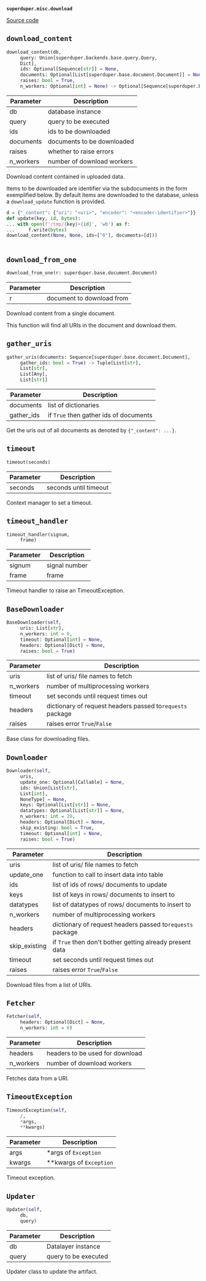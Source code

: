**`superduper.misc.download`** 

[Source code](https://github.com/superduper/superduper/blob/main/superduper/misc/download.py)

## `download_content` 

```python
download_content(db,
     query: Union[superduper.backends.base.query.Query,
     Dict],
     ids: Optional[Sequence[str]] = None,
     documents: Optional[List[superduper.base.document.Document]] = None,
     raises: bool = True,
     n_workers: Optional[int] = None) -> Optional[Sequence[superduper.base.document.Document]]
```
| Parameter | Description |
|-----------|-------------|
| db | database instance |
| query | query to be executed |
| ids | ids to be downloaded |
| documents | documents to be downloaded |
| raises | whether to raise errors |
| n_workers | number of download workers |

Download content contained in uploaded data.

Items to be downloaded are identifier
via the subdocuments in the form exemplified below. By default items are downloaded
to the database, unless a ``download_update`` function is provided.

```python
d = {"_content": {"uri": "<uri>", "encoder": "<encoder-identifier>"}}
def update(key, id, bytes):
... with open(f'/tmp/{key}+{id}', 'wb') as f:
...     f.write(bytes)
download_content(None, None, ids=["0"], documents=[d]))
    
```

## `download_from_one` 

```python
download_from_one(r: superduper.base.document.Document)
```
| Parameter | Description |
|-----------|-------------|
| r | document to download from |

Download content from a single document.

This function will find all URIs in the document and download them.

## `gather_uris` 

```python
gather_uris(documents: Sequence[superduper.base.document.Document],
     gather_ids: bool = True) -> Tuple[List[str],
     List[str],
     List[Any],
     List[str]]
```
| Parameter | Description |
|-----------|-------------|
| documents | list of dictionaries |
| gather_ids | if ``True`` then gather ids of documents |

Get the uris out of all documents as denoted by ``{"_content": ...}``.

## `timeout` 

```python
timeout(seconds)
```
| Parameter | Description |
|-----------|-------------|
| seconds | seconds until timeout |

Context manager to set a timeout.

## `timeout_handler` 

```python
timeout_handler(signum,
     frame)
```
| Parameter | Description |
|-----------|-------------|
| signum | signal number |
| frame | frame |

Timeout handler to raise an TimeoutException.

## `BaseDownloader` 

```python
BaseDownloader(self,
     uris: List[str],
     n_workers: int = 0,
     timeout: Optional[int] = None,
     headers: Optional[Dict] = None,
     raises: bool = True)
```
| Parameter | Description |
|-----------|-------------|
| uris | list of uris/ file names to fetch |
| n_workers | number of multiprocessing workers |
| timeout | set seconds until request times out |
| headers | dictionary of request headers passed to``requests`` package |
| raises | raises error ``True``/``False`` |

Base class for downloading files.

## `Downloader` 

```python
Downloader(self,
     uris,
     update_one: Optional[Callable] = None,
     ids: Union[List[str],
     List[int],
     NoneType] = None,
     keys: Optional[List[str]] = None,
     datatypes: Optional[List[str]] = None,
     n_workers: int = 20,
     headers: Optional[Dict] = None,
     skip_existing: bool = True,
     timeout: Optional[int] = None,
     raises: bool = True)
```
| Parameter | Description |
|-----------|-------------|
| uris | list of uris/ file names to fetch |
| update_one | function to call to insert data into table |
| ids | list of ids of rows/ documents to update |
| keys | list of keys in rows/ documents to insert to |
| datatypes | list of datatypes of rows/ documents to insert to |
| n_workers | number of multiprocessing workers |
| headers | dictionary of request headers passed to``requests`` package |
| skip_existing | if ``True`` then don't bother getting already present data |
| timeout | set seconds until request times out |
| raises | raises error ``True``/``False`` |

Download files from a list of URIs.

## `Fetcher` 

```python
Fetcher(self,
     headers: Optional[Dict] = None,
     n_workers: int = 0)
```
| Parameter | Description |
|-----------|-------------|
| headers | headers to be used for download |
| n_workers | number of download workers |

Fetches data from a URI.

## `TimeoutException` 

```python
TimeoutException(self,
     /,
     *args,
     **kwargs)
```
| Parameter | Description |
|-----------|-------------|
| args | *args of `Exception` |
| kwargs | **kwargs of `Exception` |

Timeout exception.

## `Updater` 

```python
Updater(self,
     db,
     query)
```
| Parameter | Description |
|-----------|-------------|
| db | Datalayer instance |
| query | query to be executed |

Updater class to update the artifact.

